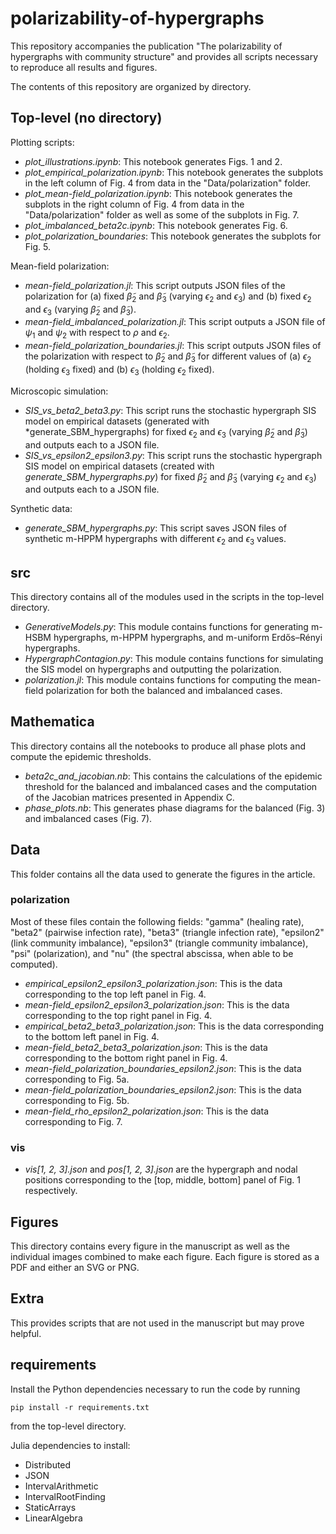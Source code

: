 # polarizability-of-hypergraphs
 
This repository accompanies the publication "The polarizability of hypergraphs with community structure" and provides all scripts necessary to reproduce all results and figures.

The contents of this repository are organized by directory.

## Top-level (no directory)

Plotting scripts:
* *plot_illustrations.ipynb*: This notebook generates Figs. 1 and 2.
* *plot_empirical_polarization.ipynb*: This notebook generates the subplots in the left column of Fig. 4 from data in the "Data/polarization" folder.
* *plot_mean-field_polarization.ipynb*: This notebook generates the subplots in the right column of Fig. 4 from data in the "Data/polarization" folder as well as some of the subplots in Fig. 7.
* *plot_imbalanced_beta2c.ipynb*: This notebook generates Fig. 6.
* *plot_polarization_boundaries*: This notebook generates the subplots for Fig. 5.

Mean-field polarization:
* *mean-field_polarization.jl*: This script outputs JSON files of the polarization for (a) fixed $\widetilde{\beta}_2$ and $\widetilde{\beta}_3$ (varying $\epsilon_2$ and $\epsilon_3$) and (b) fixed $\epsilon_2$ and $\epsilon_3$ (varying $\widetilde{\beta}_2$ and $\widetilde{\beta}_3$).
* *mean-field_imbalanced_polarization.jl*: This script outputs a JSON file of $\psi_1$ and $\psi_2$ with respect to $\rho$ and $\epsilon_2$.
* *mean-field_polarization_boundaries.jl*: This script outputs JSON files of the polarization with respect to $\widetilde{\beta}_2$ and $\widetilde{\beta}_3$ for different values of (a) $\epsilon_2$ (holding $\epsilon_3$ fixed) and (b) $\epsilon_3$ (holding $\epsilon_2$ fixed).

Microscopic simulation:
* *SIS_vs_beta2_beta3.py*: This script runs the stochastic hypergraph SIS model on empirical datasets (generated with *generate_SBM_hypergraphs) for fixed $\epsilon_2$ and $\epsilon_3$ (varying $\widetilde{\beta}_2$ and $\widetilde{\beta}_3$) and outputs each to a JSON file.
* *SIS_vs_epsilon2_epsilon3.py*: This script runs the stochastic hypergraph SIS model on empirical datasets (created with *generate_SBM_hypergraphs.py*) for fixed $\widetilde{\beta}_2$ and $\widetilde{\beta}_3$ (varying $\epsilon_2$ and $\epsilon_3$) and outputs each to a JSON file.

Synthetic data:
* *generate_SBM_hypergraphs.py*: This script saves JSON files of synthetic m-HPPM hypergraphs with different $\epsilon_2$ and $\epsilon_3$ values.

## src
This directory contains all of the modules used in the scripts in the top-level directory.

* *GenerativeModels.py*: This module contains functions for generating m-HSBM hypergraphs, m-HPPM hypergraphs, and m-uniform Erdős–Rényi hypergraphs.
* *HypergraphContagion.py*: This module contains functions for simulating the SIS model on hypergraphs and outputting the polarization.
* *polarization.jl*: This module contains functions for computing the mean-field polarization for both the balanced and imbalanced cases.

## Mathematica
This directory contains all the notebooks to produce all phase plots and compute the epidemic thresholds.

* *beta2c_and_jacobian.nb*: This contains the calculations of the epidemic threshold for the balanced and imbalanced cases and the computation of the Jacobian matrices presented in Appendix C.
* *phase_plots.nb*: This generates phase diagrams for the balanced (Fig. 3) and imbalanced cases (Fig. 7).

## Data
This folder contains all the data used to generate the figures in the article.

### polarization

Most of these files contain the following fields: "gamma" (healing rate), "beta2" (pairwise infection rate), "beta3" (triangle infection rate), "epsilon2" (link community imbalance), "epsilon3" (triangle community imbalance), "psi" (polarization), and "nu" (the spectral abscissa, when able to be computed).

* *empirical_epsilon2_epsilon3_polarization.json*: This is the data corresponding to the top left panel in Fig. 4.
* *mean-field_epsilon2_epsilon3_polarization.json*: This is the data corresponding to the top right panel in Fig. 4.
* *empirical_beta2_beta3_polarization.json*: This is the data corresponding to the bottom left panel in Fig. 4.
* *mean-field_beta2_beta3_polarization.json*: This is the data corresponding to the bottom right panel in Fig. 4.
* *mean-field_polarization_boundaries_epsilon2.json*: This is the data corresponding to Fig. 5a.
* *mean-field_polarization_boundaries_epsilon2.json*: This is the data corresponding to Fig. 5b.
* *mean-field_rho_epsilon2_polarization.json*: This is the data corresponding to Fig. 7.

### vis
* *vis[1, 2, 3].json* and *pos[1, 2, 3].json* are the hypergraph and nodal positions corresponding to the [top, middle, bottom] panel of Fig. 1 respectively.

## Figures
This directory contains every figure in the manuscript as well as the individual images combined to make each figure. Each figure is stored as a PDF and either an SVG or PNG.

## Extra
This provides scripts that are not used in the manuscript but may prove helpful.

## requirements

Install the Python dependencies necessary to run the code by running
```
pip install -r requirements.txt
```
from the top-level directory.

Julia dependencies to install:
* Distributed
* JSON
* IntervalArithmetic
* IntervalRootFinding
* StaticArrays
* LinearAlgebra
